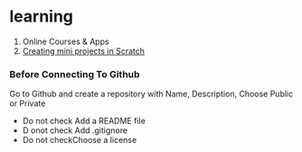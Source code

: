 # learning

1. Online Courses & Apps
2. [Creating mini projects in Scratch](https://scratch.mit.edu/mystuff/)

### Before Connecting To Github 
Go to Github and create a repository with Name, Description, Choose Public or Private
- Do not check Add a README file
- D onot check Add .gitignore
- Do not checkChoose a license

